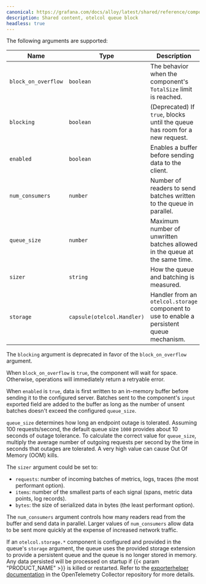 ```yaml
---
canonical: https://grafana.com/docs/alloy/latest/shared/reference/components/otelcol-queue-block/
description: Shared content, otelcol queue block
headless: true
---
```


The following arguments are supported:

| Name                | Type                       | Description                                                                                | Default      | Required |
| ------------------- | -------------------------- | ------------------------------------------------------------------------------------------ | ------------ | -------- |
| `block_on_overflow` | `boolean`                  | The behavior when the component's `TotalSize` limit is reached.                            | `false`      | no       |
| `blocking`          | `boolean`                  | (Deprecated) If `true`, blocks until the queue has room for a new request.                 | `false`      | no       |
| `enabled`           | `boolean`                  | Enables a buffer before sending data to the client.                                        | `true`       | no       |
| `num_consumers`     | `number`                   | Number of readers to send batches written to the queue in parallel.                        | `10`         | no       |
| `queue_size`        | `number`                   | Maximum number of unwritten batches allowed in the queue at the same time.                 | `1000`       | no       |
| `sizer`             | `string`                   | How the queue and batching is measured.                                                    | `"requests"` | no       |
| `storage`           | `capsule(otelcol.Handler)` | Handler from an `otelcol.storage` component to use to enable a persistent queue mechanism. |              | no       |

The `blocking` argument is deprecated in favor of the `block_on_overflow` argument.

When `block_on_overflow` is `true`, the component will wait for space. Otherwise, operations will immediately return a retryable error.

When `enabled` is `true`, data is first written to an in-memory buffer before sending it to the configured server.
Batches sent to the component's `input` exported field are added to the buffer as long as the number of unsent batches doesn't exceed the configured `queue_size`.

`queue_size` determines how long an endpoint outage is tolerated.
Assuming 100 requests/second, the default queue size `1000` provides about 10 seconds of outage tolerance.
To calculate the correct value for `queue_size`, multiply the average number of outgoing requests per second by the time in seconds that outages are tolerated. A very high value can cause Out Of Memory (OOM) kills.

The `sizer` argument could be set to:

- `requests`: number of incoming batches of metrics, logs, traces (the most performant option).
- `items`: number of the smallest parts of each signal (spans, metric data points, log records).
- `bytes`: the size of serialized data in bytes (the least performant option).

The `num_consumers` argument controls how many readers read from the buffer and send data in parallel.
Larger values of `num_consumers` allow data to be sent more quickly at the expense of increased network traffic.

If an `otelcol.storage.*` component is configured and provided in the queue's `storage` argument, the queue uses the
provided storage extension to provide a persistent queue and the queue is no longer stored in memory.
Any data persisted will be processed on startup if {{< param "PRODUCT_NAME" >}} is killed or restarted.
Refer to the [exporterhelper documentation][queue_docs] in the OpenTelemetry Collector repository for more details.

[queue_docs]: https://github.com/open-telemetry/opentelemetry-collector/blob/<OTEL_VERSION>/exporter/exporterhelper/README.md#persistent-queue
